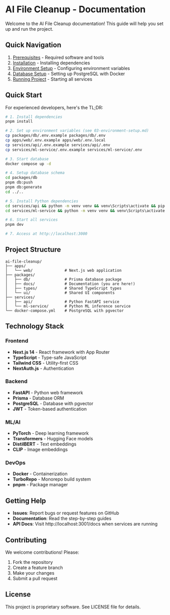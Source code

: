 # AI File Cleanup - Documentation

Welcome to the AI File Cleanup documentation! This guide will help you set up and run the project.

## Quick Navigation

1. [Prerequisites](./01-prerequisites.md) - Required software and tools
2. [Installation](./02-installation.md) - Installing dependencies
3. [Environment Setup](./03-environment-setup.md) - Configuring environment variables
4. [Database Setup](./04-database-setup.md) - Setting up PostgreSQL with Docker
5. [Running Project](./05-running-project.md) - Starting all services

## Quick Start

For experienced developers, here's the TL;DR:

```bash
# 1. Install dependencies
pnpm install

# 2. Set up environment variables (see 03-environment-setup.md)
cp packages/db/.env.example packages/db/.env
cp apps/web/.env.example apps/web/.env.local
cp services/api/.env.example services/api/.env
cp services/ml-service/.env.example services/ml-service/.env

# 3. Start database
docker compose up -d

# 4. Setup database schema
cd packages/db
pnpm db:push
pnpm db:generate
cd ../..

# 5. Install Python dependencies
cd services/api && python -m venv venv && venv\Scripts\activate && pip install -r requirements.txt && cd ../..
cd services/ml-service && python -m venv venv && venv\Scripts\activate && pip install -r requirements.txt && cd ../..

# 6. Start all services
pnpm dev

# 7. Access at http://localhost:3000
```

## Project Structure

```
ai-file-cleanup/
├── apps/
│   └── web/              # Next.js web application
├── packages/
│   ├── db/               # Prisma database package
│   ├── docs/             # Documentation (you are here!)
│   ├── types/            # Shared TypeScript types
│   └── ui/               # Shared UI components
├── services/
│   ├── api/              # Python FastAPI service
│   └── ml-service/       # Python ML inference service
└── docker-compose.yml    # PostgreSQL with pgvector
```

## Technology Stack

### Frontend

- **Next.js 14** - React framework with App Router
- **TypeScript** - Type-safe JavaScript
- **Tailwind CSS** - Utility-first CSS
- **NextAuth.js** - Authentication

### Backend

- **FastAPI** - Python web framework
- **Prisma** - Database ORM
- **PostgreSQL** - Database with pgvector
- **JWT** - Token-based authentication

### ML/AI

- **PyTorch** - Deep learning framework
- **Transformers** - Hugging Face models
- **DistilBERT** - Text embeddings
- **CLIP** - Image embeddings

### DevOps

- **Docker** - Containerization
- **TurboRepo** - Monorepo build system
- **pnpm** - Package manager

## Getting Help

- **Issues**: Report bugs or request features on GitHub
- **Documentation**: Read the step-by-step guides
- **API Docs**: Visit http://localhost:3001/docs when services are running

## Contributing

We welcome contributions! Please:

1. Fork the repository
2. Create a feature branch
3. Make your changes
4. Submit a pull request

## License

This project is proprietary software. See LICENSE file for details.
